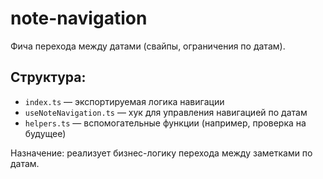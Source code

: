 # note-navigation

Фича перехода между датами (свайпы, ограничения по датам).

## Структура:

- `index.ts` — экспортируемая логика навигации
- `useNoteNavigation.ts` — хук для управления навигацией по датам
- `helpers.ts` — вспомогательные функции (например, проверка на будущее)

Назначение: реализует бизнес-логику перехода между заметками по датам. 